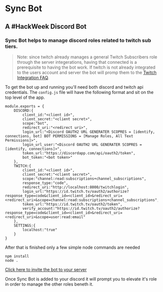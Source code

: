 # Sync Bot
## A #HackWeek Discord Bot
### Sync Bot helps to manage discord roles related to twitch sub tiers.

> Note: since twitch already manages a general Twitch Subscribers role through the server integerations, having that connected is a prerequisite to having the bot work. If twitch is not already integrated to the users account and server the bot will promp them to the [Twitch Integration FAQ](https://support.discordapp.com/hc/en-us/articles/212112068-Twitch-Integration-FAQ).  

To get the bot up and running you'll need both discord and twitch api credentials. The `config.js` file will have the following format and sit on the top level of the app.

```
module.exports = {
    DISCORD:{
        client_id:"<client id>",
        client_secret:"<client secret>",
        scope:"bot",
        redirect_uri:"<redirect uri>",
        login_url:"<Discord OAUTH2 URL GENERATER SCOPRES = [identify, connections, bot] BOT PERMISSIONS = [Manage Roles, All Text Permissions]>",
        login_url_user:"<Discord OAUTH2 URL GENERATER SCOPRES = [identify, connections]>",
        token_url:"https://discordapp.com/api/oauth2/token",
        bot_token:"<bot token>"
    },
    TWITCH:{
        client_id:"<client id>",
        client_secret:"<client secret>",
        scope:"channel:read:subscriptions+channel_subscriptions",
        response_type:"code",
        redirect_uri:"http://localhost:8000/twitchlogin",
        login_url:"https://id.twitch.tv/oauth2/authorize?response_type=code&client_id=<client_id>&redirect_uri=<redirect_uri>&scope=channel:read:subscriptions+channel_subscriptions",
        token_url:"https://id.twitch.tv/oauth2/token",
        verify_account:"https://id.twitch.tv/oauth2/authorize?response_type=code&client_id=<client_id>&redirect_uri=<redirect_uri>&scope=user:read:email"
    },
    SETTINGS:{
        localhost:"true"
    }
}
```

After that is finished only a few simple node commands are needed

```
npm install
node .
```
[Click here to invite the bot to your server](http://localhost:8000)

Once Sync Bot is added to your discord it will prompt you to elevate it's role in order to manage the other roles beneth it. 